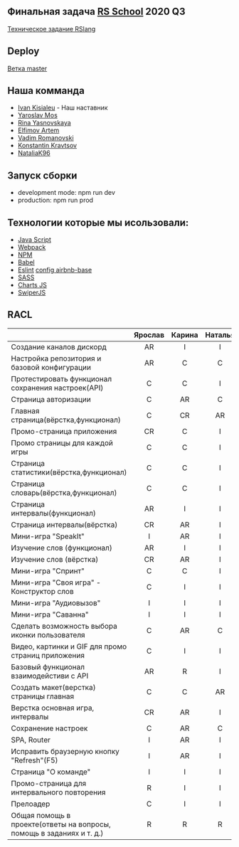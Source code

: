 ## Финальная задача [RS School](https://rs.school/) 2020 Q3
[Техническое задание RSlang](https://github.com/rolling-scopes-school/tasks/blob/master/tasks/rslang/rslang.md)

## Deploy
[Ветка master](https://rslang-team9-yaroslavbig.netlify.app)

## Наша комманда
* [Ivan Kisialeu](https://github.com/ikisialiou) - Наш наставник
* [Yaroslav Mos](https://github.com/YaroslavBIG)
* [Rina Yasnovskaya](https://github.com/RinaYasnovskaya)
* [Elfimov Artem](https://github.com/ElfimovArtem)
* [Vadim Romanovski](https://github.com/VadimRomanovski)
* [Konstantin Kravtsov](https://github.com/Yeeeeee1)
* [NataliaK96](https://github.com/NataliaK96)

## Запуск сборки

* development mode: npm run dev
* production: npm run prod

## Технологии которые мы исользовали:

* [Java Script](https://developer.mozilla.org/ru/docs/Learn/Getting_started_with_the_web/JavaScript_basics)
* [Webpack](https://webpack.js.org/)
* [NPM](https://www.npmjs.com/)
* [Babel](https://babeljs.io/)
* [Eslint](https://eslint.org/)  [config airbnb-base](https://github.com/airbnb/javascript)
* [SASS](https://sass-scss.ru/)
* [Charts JS](https://www.chartjs.org/)
* [SwiperJS](https://swiperjs.com/)
 
## RACL
|                                                 | Ярослав  |  Карина  | Наталья  |  Артём   |  Вадим   |Константин|   Иван   |
|:----------------------------------------------- |:--------:|:--------:|:--------:|:--------:|:--------:|:--------:|:--------:|
|Создание каналов дискорд                         |AR        |I         |I         |I         |I         |I         |I         |
|Настройка репозитория и базовой конфигурации     |AR        |C         |C         |C         |C         |C         |C         |
|Протестировать функционал сохранения настроек(API)|C        |C         |I         |I         |I         |I         |I         |
|Страница авторизации                             |C         |AR        |C         |I         |I         |I         |C         |
|Главная страница(вёрстка,функционал)             |С         |СR        |AR        |I         |I         |I         |C         |
|Промо-страница приложения                        |CR        |C         |I         |I         |I         |AR        |I         |
|Промо страницы для каждой игры                   |C         |C         |I         |I         |I         |AR        |I         |
|Страница статистики(вёрстка,функционал)          |C         |C         |I         |AR        |I         |I         |C         |
|Страница словарь(вёрстка,функционал)             |C         |C         |I         |I         |AR        |I         |I         |
|Страница интервалы(функционал)                   |AR        |I         |I         |I         |I         |I         |C         |
|Страница интервалы(вёрстка)                      |CR        |AR        |I         |I         |I         |I         |I         |
|Мини-игра "SpeakIt"                              |I         |AR        |I         |I         |I         |I         |I         |
|Изучение слов (функционал)                       |AR        |I         |I         |I         |I         |I         |I         |
|Изучение слов (вёрстка)                          |CR        |AR        |I         |I         |I         |I         |I         |
|Мини-игра "Спринт"                               |C         |C         |I         |AR        |I         |I         |I         |
|Мини-игра "Своя игра" - Конструктор слов         |C         |I         |I         |I         |I         |AR        |I         |
|Мини-игра "Аудиовызов"                           |I         |I         |I         |I         |AR        |I         |I         |
|Мини-игра "Саванна"                              |I         |I         |I         |AR        |I         |I         |I         |
|Сделать возможность выбора иконки пользователя   |C         |AR        |C         |I         |I         |I         |C         |
|Видео, картинки и GIF для промо страниц приложения|C        |I         |I         |I         |I         |AR        |I         |
|Базовый функционал взаимодейстиви с API          |AR        |R         |I         |C         |C         |I         |C         |
|Создать макет(верстка) страницы главная          |C         |C         |AR        |I         |I         |I         |C         |
|Верстка основная игра, интервалы                 |CR        |AR        |I         |I         |I         |I         |I         |
|Сохранение настроек                              |С         |AR        |C         |I         |I         |I         |C         |
|SPA, Router                                      |I         |AR        |I         |I         |I         |I         |C         |
|Исправить браузерную кнопку "Refresh"(F5)        |I         |AR        |I         |I         |I         |I         |C         |
|Страница "О команде"                             |I         |I         |I         |AR        |I         |I         |I         |
|Промо-страница для интервального повторения      |R         |I         |I         |I         |I         |AR        |I         |
|Прелоадер                                        |C         |I         |I         |AR        |I         |I         |I         |
|Общая помощь в проекте(ответы на вопросы, помощь в заданиях и т. д.)|R        |R        |R        |R        |R        |R        |R        |
